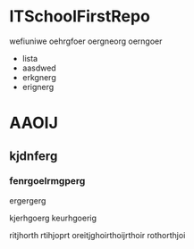 # ITSchoolFirstRepo

wefiuniwe
oehrgfoer
oergneorg
oerngoer
- lista
- aasdwed
- erkgnerg
- erignerg

# AAOIJ

## kjdnferg

### fenrgoelrmgperg

ergergerg



kjerhgoerg
keurhgoerig


ritjhorth
rtihjoprt
oreitjghoirthoijrthoir
rothorthjoi
